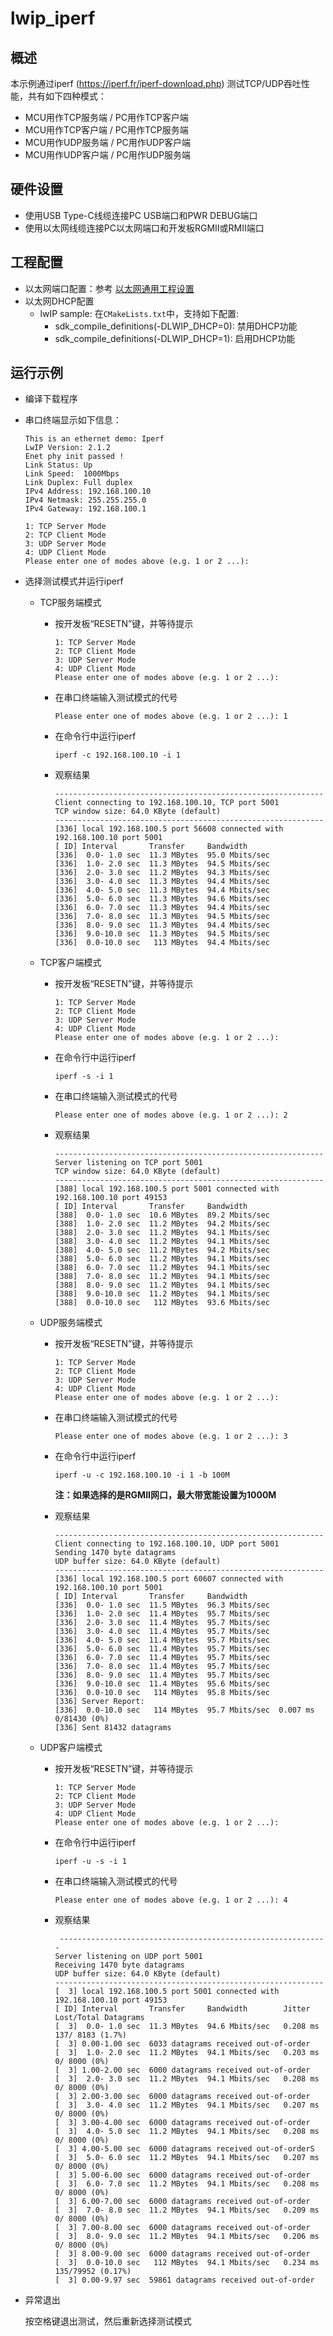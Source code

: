 # lwip_iperf

## 概述

本示例通过iperf (https://iperf.fr/iperf-download.php) 测试TCP/UDP吞吐性能，共有如下四种模式：

- MCU用作TCP服务端 / PC用作TCP客户端
- MCU用作TCP客户端 / PC用作TCP服务端
- MCU用作UDP服务端 / PC用作UDP客户端
- MCU用作UDP客户端 / PC用作UDP服务端

## 硬件设置

* 使用USB Type-C线缆连接PC USB端口和PWR DEBUG端口
* 使用以太网线缆连接PC以太网端口和开发板RGMII或RMII端口

## 工程配置

- 以太网端口配置：参考 [以太网通用工程设置](../doc/Ethernet_Common_Project_Settings_zh.md)
- 以太网DHCP配置
    - lwIP sample:  在`CMakeLists.txt`中，支持如下配置:
      - sdk_compile_definitions(-DLWIP_DHCP=0): 禁用DHCP功能
      - sdk_compile_definitions(-DLWIP_DHCP=1): 启用DHCP功能


## 运行示例

* 编译下载程序
* 串口终端显示如下信息：
  ```console
  This is an ethernet demo: Iperf
  LwIP Version: 2.1.2
  Enet phy init passed !
  Link Status: Up
  Link Speed:  1000Mbps
  Link Duplex: Full duplex
  IPv4 Address: 192.168.100.10
  IPv4 Netmask: 255.255.255.0
  IPv4 Gateway: 192.168.100.1

  1: TCP Server Mode
  2: TCP Client Mode
  3: UDP Server Mode
  4: UDP Client Mode
  Please enter one of modes above (e.g. 1 or 2 ...):
  ```
* 选择测试模式并运行iperf

  - TCP服务端模式

    - 按开发板“RESETN”键，并等待提示

      ```console
      1: TCP Server Mode
      2: TCP Client Mode
      3: UDP Server Mode
      4: UDP Client Mode
      Please enter one of modes above (e.g. 1 or 2 ...):
      ```
    - 在串口终端输入测试模式的代号

      ```console
      Please enter one of modes above (e.g. 1 or 2 ...): 1
      ```
    - 在命令行中运行iperf

      ```console
      iperf -c 192.168.100.10 -i 1
      ```
    - 观察结果

      ```console
      ------------------------------------------------------------
      Client connecting to 192.168.100.10, TCP port 5001
      TCP window size: 64.0 KByte (default)
      ------------------------------------------------------------
      [336] local 192.168.100.5 port 56608 connected with 192.168.100.10 port 5001
      [ ID] Interval       Transfer     Bandwidth
      [336]  0.0- 1.0 sec  11.3 MBytes  95.0 Mbits/sec
      [336]  1.0- 2.0 sec  11.3 MBytes  94.5 Mbits/sec
      [336]  2.0- 3.0 sec  11.2 MBytes  94.3 Mbits/sec
      [336]  3.0- 4.0 sec  11.3 MBytes  94.4 Mbits/sec
      [336]  4.0- 5.0 sec  11.3 MBytes  94.4 Mbits/sec
      [336]  5.0- 6.0 sec  11.3 MBytes  94.6 Mbits/sec
      [336]  6.0- 7.0 sec  11.3 MBytes  94.4 Mbits/sec
      [336]  7.0- 8.0 sec  11.3 MBytes  94.5 Mbits/sec
      [336]  8.0- 9.0 sec  11.3 MBytes  94.4 Mbits/sec
      [336]  9.0-10.0 sec  11.3 MBytes  94.5 Mbits/sec
      [336]  0.0-10.0 sec   113 MBytes  94.4 Mbits/sec
      ```
  - TCP客户端模式

    - 按开发板“RESETN”键，并等待提示

      ```console
      1: TCP Server Mode
      2: TCP Client Mode
      3: UDP Server Mode
      4: UDP Client Mode
      Please enter one of modes above (e.g. 1 or 2 ...):
      ```
    - 在命令行中运行iperf

      ```console
      iperf -s -i 1
      ```
    - 在串口终端输入测试模式的代号

      ```console
      Please enter one of modes above (e.g. 1 or 2 ...): 2
      ```
    - 观察结果

      ```console
      ------------------------------------------------------------
      Server listening on TCP port 5001
      TCP window size: 64.0 KByte (default)
      ------------------------------------------------------------
      [388] local 192.168.100.5 port 5001 connected with 192.168.100.10 port 49153
      [ ID] Interval       Transfer     Bandwidth
      [388]  0.0- 1.0 sec  10.6 MBytes  89.2 Mbits/sec
      [388]  1.0- 2.0 sec  11.2 MBytes  94.2 Mbits/sec
      [388]  2.0- 3.0 sec  11.2 MBytes  94.1 Mbits/sec
      [388]  3.0- 4.0 sec  11.2 MBytes  94.1 Mbits/sec
      [388]  4.0- 5.0 sec  11.2 MBytes  94.2 Mbits/sec
      [388]  5.0- 6.0 sec  11.2 MBytes  94.1 Mbits/sec
      [388]  6.0- 7.0 sec  11.2 MBytes  94.1 Mbits/sec
      [388]  7.0- 8.0 sec  11.2 MBytes  94.1 Mbits/sec
      [388]  8.0- 9.0 sec  11.2 MBytes  94.1 Mbits/sec
      [388]  9.0-10.0 sec  11.2 MBytes  94.1 Mbits/sec
      [388]  0.0-10.0 sec   112 MBytes  93.6 Mbits/sec
      ```
  - UDP服务端模式

    - 按开发板“RESETN”键，并等待提示

      ```console
      1: TCP Server Mode
      2: TCP Client Mode
      3: UDP Server Mode
      4: UDP Client Mode
      Please enter one of modes above (e.g. 1 or 2 ...):
      ```
    - 在串口终端输入测试模式的代号

      ```console
      Please enter one of modes above (e.g. 1 or 2 ...): 3
      ```
    - 在命令行中运行iperf

      ```console
      iperf -u -c 192.168.100.10 -i 1 -b 100M
      ```

      **注：如果选择的是RGMII网口，最大带宽能设置为1000M**

    - 观察结果

      ```console
      ------------------------------------------------------------
      Client connecting to 192.168.100.10, UDP port 5001
      Sending 1470 byte datagrams
      UDP buffer size: 64.0 KByte (default)
      ------------------------------------------------------------
      [336] local 192.168.100.5 port 60607 connected with 192.168.100.10 port 5001
      [ ID] Interval       Transfer     Bandwidth
      [336]  0.0- 1.0 sec  11.5 MBytes  96.3 Mbits/sec
      [336]  1.0- 2.0 sec  11.4 MBytes  95.7 Mbits/sec
      [336]  2.0- 3.0 sec  11.4 MBytes  95.7 Mbits/sec
      [336]  3.0- 4.0 sec  11.4 MBytes  95.7 Mbits/sec
      [336]  4.0- 5.0 sec  11.4 MBytes  95.7 Mbits/sec
      [336]  5.0- 6.0 sec  11.4 MBytes  95.7 Mbits/sec
      [336]  6.0- 7.0 sec  11.4 MBytes  95.7 Mbits/sec
      [336]  7.0- 8.0 sec  11.4 MBytes  95.7 Mbits/sec
      [336]  8.0- 9.0 sec  11.4 MBytes  95.7 Mbits/sec
      [336]  9.0-10.0 sec  11.4 MBytes  95.6 Mbits/sec
      [336]  0.0-10.0 sec   114 MBytes  95.8 Mbits/sec
      [336] Server Report:
      [336]  0.0-10.0 sec   114 MBytes  95.7 Mbits/sec  0.007 ms    0/81430 (0%)
      [336] Sent 81432 datagrams
      ```
  - UDP客户端模式

    - 按开发板“RESETN”键，并等待提示

      ```console
      1: TCP Server Mode
      2: TCP Client Mode
      3: UDP Server Mode
      4: UDP Client Mode
      Please enter one of modes above (e.g. 1 or 2 ...):
      ```

    - 在命令行中运行iperf

      ```console
      iperf -u -s -i 1
      ```

    - 在串口终端输入测试模式的代号

      ```console
      Please enter one of modes above (e.g. 1 or 2 ...): 4
      ```
    - 观察结果

      ```console
       ------------------------------------------------------------
      Server listening on UDP port 5001
      Receiving 1470 byte datagrams
      UDP buffer size: 64.0 KByte (default)
      ------------------------------------------------------------
      [  3] local 192.168.100.5 port 5001 connected with 192.168.100.10 port 49153
      [ ID] Interval       Transfer     Bandwidth        Jitter   Lost/Total Datagrams
      [  3]  0.0- 1.0 sec  11.3 MBytes  94.6 Mbits/sec   0.208 ms  137/ 8183 (1.7%)
      [  3] 0.00-1.00 sec  6033 datagrams received out-of-order
      [  3]  1.0- 2.0 sec  11.2 MBytes  94.1 Mbits/sec   0.203 ms    0/ 8000 (0%)
      [  3] 1.00-2.00 sec  6000 datagrams received out-of-order
      [  3]  2.0- 3.0 sec  11.2 MBytes  94.1 Mbits/sec   0.208 ms    0/ 8000 (0%)
      [  3] 2.00-3.00 sec  6000 datagrams received out-of-order
      [  3]  3.0- 4.0 sec  11.2 MBytes  94.1 Mbits/sec   0.207 ms    0/ 8000 (0%)
      [  3] 3.00-4.00 sec  6000 datagrams received out-of-order
      [  3]  4.0- 5.0 sec  11.2 MBytes  94.1 Mbits/sec   0.208 ms    0/ 8000 (0%)
      [  3] 4.00-5.00 sec  6000 datagrams received out-of-orderS
      [  3]  5.0- 6.0 sec  11.2 MBytes  94.1 Mbits/sec   0.207 ms    0/ 8000 (0%)
      [  3] 5.00-6.00 sec  6000 datagrams received out-of-order
      [  3]  6.0- 7.0 sec  11.2 MBytes  94.1 Mbits/sec   0.208 ms    0/ 8000 (0%)
      [  3] 6.00-7.00 sec  6000 datagrams received out-of-order
      [  3]  7.0- 8.0 sec  11.2 MBytes  94.1 Mbits/sec   0.209 ms    0/ 8000 (0%)
      [  3] 7.00-8.00 sec  6000 datagrams received out-of-order
      [  3]  8.0- 9.0 sec  11.2 MBytes  94.1 Mbits/sec   0.206 ms    0/ 8000 (0%)
      [  3] 8.00-9.00 sec  6000 datagrams received out-of-order
      [  3]  0.0-10.0 sec   112 MBytes  94.1 Mbits/sec   0.234 ms  135/79952 (0.17%)
      [  3] 0.00-9.97 sec  59861 datagrams received out-of-order
      ```
- 异常退出

  按空格键退出测试，然后重新选择测试模式
